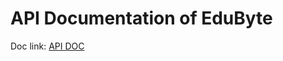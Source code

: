 # API Documentation of EduByte
Doc link: [API DOC](https://documenter.getpostman.com/view/32129219/2s9YsGhD2R)
